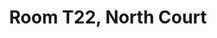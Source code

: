 ---
basin: 'No'
cudn: true
floor: Second
grade: 6
images:
- /room_database/images/noc/t22_1.jpg
- /room_database/images/noc/t22_2.jpg
living_room: 'No'
location: North Court
name: T22
network: Wireless Only
title: Room T22, North Court
---